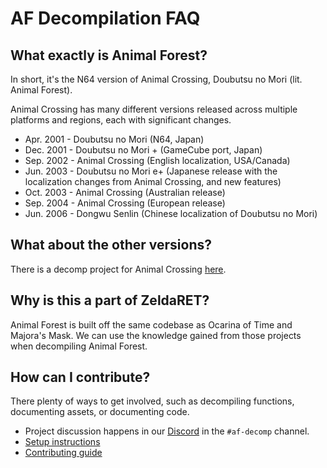 # AF Decompilation FAQ

## What exactly is Animal Forest?
In short, it's the N64 version of Animal Crossing, Doubutsu no Mori (lit. Animal Forest).

Animal Crossing has many different versions released across multiple platforms and regions, each with significant changes.
- Apr. 2001 - Doubutsu no Mori (N64, Japan)
- Dec. 2001 - Doubutsu no Mori + (GameCube port, Japan)
- Sep. 2002 - Animal Crossing (English localization, USA/Canada)
- Jun. 2003 - Doubutsu no Mori e+ (Japanese release with the localization changes from Animal Crossing, and new features)
- Oct. 2003 - Animal Crossing (Australian release)
- Sep. 2004 - Animal Crossing (European release)
- Jun. 2006 - Dongwu Senlin (Chinese localization of Doubutsu no Mori)

## What about the other versions?
There is a decomp project for Animal Crossing [here](https://github.com/Prakxo/ac-decomp/).

## Why is this a part of ZeldaRET?
Animal Forest is built off the same codebase as Ocarina of Time and Majora's Mask. We can use the knowledge gained from those projects when decompiling Animal Forest.

## How can I contribute?
There plenty of ways to get involved, such as decompiling functions, documenting assets, or documenting code.

- Project discussion happens in our [Discord](https://discord.zelda64.dev) in the `#af-decomp` channel.
- [Setup instructions](https://github.com/zeldaret/af/blob/main/README.md)
- [Contributing guide](https://github.com/zeldaret/af/blob/main/CONTRIBUTING.md)
